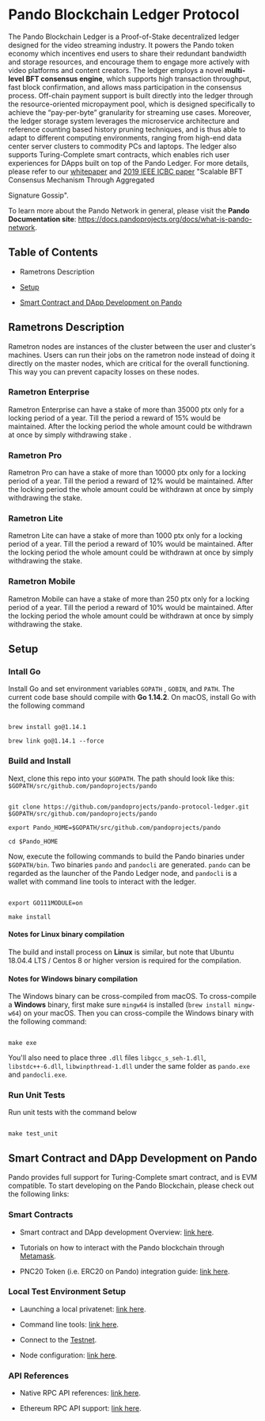 
# Pando Blockchain Ledger Protocol

  

The Pando Blockchain Ledger is a Proof-of-Stake decentralized ledger designed for the video streaming industry. It powers the Pando token economy which incentives end users to share their redundant bandwidth and storage resources, and encourage them to engage more actively with video platforms and content creators. The ledger employs a novel **multi-level BFT consensus engine**, which supports high transaction throughput, fast block confirmation, and allows mass participation in the consensus process. Off-chain payment support is built directly into the ledger through the resource-oriented micropayment pool, which is designed specifically to achieve the “pay-per-byte” granularity for streaming use cases. Moreover, the ledger storage system leverages the microservice architecture and reference counting based history pruning techniques, and is thus able to adapt to different computing environments, ranging from high-end data center server clusters to commodity PCs and laptops. The ledger also supports Turing-Complete smart contracts, which enables rich user experiences for DApps built on top of the Pando Ledger. For more details, please refer to our [whitepaper](https://pandoproject.org/wp-content/themes/pando-project/img/whitepaper.pdf) and [2019 IEEE ICBC paper](https://arxiv.org/pdf/1911.04698.pdf) "Scalable BFT Consensus Mechanism Through Aggregated

Signature Gossip".

  

To learn more about the Pando Network in general, please visit the **Pando Documentation site**: https://docs.pandoprojects.org/docs/what-is-pando-network.

  

## Table of Contents

- Rametrons Description

- [Setup](#setup)

- [Smart Contract and DApp Development on Pando](#smart-contract-and-dapp-development-on-pando)

  

## Rametrons Description


Rametron nodes are instances of the cluster between the user and cluster's machines. Users can run their jobs on the rametron node instead of doing it directly on the master nodes, which are critical for the overall functioning. This way you can prevent capacity losses on these nodes.
  

### Rametron Enterprise 

Rametron Enterprise can have a stake of more than 35000 ptx only for a locking period of a year. Till the period a reward of 15% would be maintained. After the locking period the whole amount could be withdrawn at once by simply withdrawing stake .

### Rametron Pro

Rametron Pro can have a stake of more than 10000 ptx only for a locking period of a year. Till the period a reward of 12% would be maintained. After the locking period the whole amount could be withdrawn at once by simply withdrawing the stake.

### Rametron Lite

Rametron Lite can have a stake of more than 1000 ptx only for a locking period of a year. Till the period a reward of 10% would be maintained. After the locking period the whole amount could be withdrawn at once by simply withdrawing the stake.

### Rametron Mobile 

Rametron Mobile  can have a stake of more than 250 ptx only for a locking period of a year. Till the period a reward of 10% would be maintained. After the locking period the whole amount could be withdrawn at once by simply withdrawing the stake.




  

## Setup

  

### Intall Go

  

Install Go and set environment variables `GOPATH` , `GOBIN`, and `PATH`. The current code base should compile with **Go 1.14.2**. On macOS, install Go with the following command

  

```

brew install go@1.14.1

brew link go@1.14.1 --force

```

  

### Build and Install

  

Next, clone this repo into your `$GOPATH`. The path should look like this: `$GOPATH/src/github.com/pandoprojects/pando`

  

```

git clone https://github.com/pandoprojects/pando-protocol-ledger.git $GOPATH/src/github.com/pandoprojects/pando

export Pando_HOME=$GOPATH/src/github.com/pandoprojects/pando

cd $Pando_HOME

```

  

Now, execute the following commands to build the Pando binaries under `$GOPATH/bin`. Two binaries `pando` and `pandocli` are generated. `pando` can be regarded as the launcher of the Pando Ledger node, and `pandocli` is a wallet with command line tools to interact with the ledger.

  

```

export GO111MODULE=on

make install

```

  

#### Notes for Linux binary compilation

The build and install process on **Linux** is similar, but note that Ubuntu 18.04.4 LTS / Centos 8 or higher version is required for the compilation.

  

#### Notes for Windows binary compilation

The Windows binary can be cross-compiled from macOS. To cross-compile a **Windows** binary, first make sure `mingw64` is installed (`brew install mingw-w64`) on your macOS. Then you can cross-compile the Windows binary with the following command:

  

```

make exe

```

  

You'll also need to place three `.dll` files `libgcc_s_seh-1.dll`, `libstdc++-6.dll`, `libwinpthread-1.dll` under the same folder as `pando.exe` and `pandocli.exe`.

  
  

### Run Unit Tests

Run unit tests with the command below

```

make test_unit

```

  

## Smart Contract and DApp Development on Pando

  

Pando provides full support for Turing-Complete smart contract, and is EVM compatible. To start developing on the Pando Blockchain, please check out the following links:

  

### Smart Contracts

* Smart contract and DApp development Overview: [link here](https://docs.pandoproject.org/pandoproject/smart-contracts).

* Tutorials on how to interact with the Pando blockchain through [Metamask](https://docs.pandoproject.org/pandoproject/connect-to-metamask).

* PNC20 Token (i.e. ERC20 on Pando) integration guide: [link here](https://docs.pandoproject.org/pandoproject/smart-contracts/pnc-20).

  

### Local Test Environment Setup

* Launching a local privatenet: [link here](https://docs.pandoproject.org/pandoproject/blockchain-integration/launch-a-local-private-net).

* Command line tools: [link here](https://docs.pandoproject.org/pandoproject/blockchain-integration/command-line-tool).

* Connect to the [Testnet](https://docs.pandoproject.org/pandoproject/blockchain-integration/connect-to-the-testnet).

* Node configuration: [link here](https://docs.pandoproject.org/pandoproject/blockchain-integration/configuration).

  

### API References

* Native RPC API references: [link here](https://chainapi.pandoproject.org/#e3785136-4a50-4472-9226-7ac827a0fbf4).

* Ethereum RPC API support: [link here](https://docs.pandoproject.org/pandoproject/smart-contracts/ethereum-rpc-api-support).
